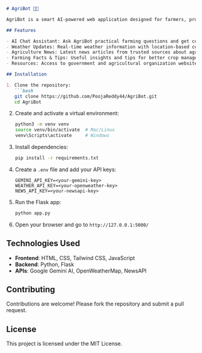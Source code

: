 

````markdown
# AgriBot 🌾🤖

AgriBot is a smart AI-powered web application designed for farmers, providing real-time agricultural assistance. It delivers weather updates, latest agriculture news, farming tips, and resources to help farmers make informed decisions.

## Features

- AI Chat Assistant: Ask AgriBot practical farming questions and get concise guidance.
- Weather Updates: Real-time weather information with location-based conditions.
- Agriculture News: Latest news articles from trusted sources about agriculture.
- Farming Facts & Tips: Useful insights and tips for better crop management.
- Resources: Access to government and agricultural organization websites, and schemes like PMFBY, PKVY, Soil Health Card.

## Installation

1. Clone the repository:
   ```bash
   git clone https://github.com/PoojaReddy44/AgriBot.git
   cd AgriBot
````

2. Create and activate a virtual environment:

   ```bash
   python3 -m venv venv
   source venv/bin/activate  # Mac/Linux
   venv\Scripts\activate     # Windows
   ```

3. Install dependencies:

   ```bash
   pip install -r requirements.txt
   ```

4. Create a `.env` file and add your API keys:

   ```
   GEMINI_API_KEY=<your-gemini-key>
   WEATHER_API_KEY=<your-openweather-key>
   NEWS_API_KEY=<your-newsapi-key>
   ```

5. Run the Flask app:

   ```bash
   python app.py
   ```

6. Open your browser and go to `http://127.0.0.1:5000/`

## Technologies Used

* **Frontend**: HTML, CSS, Tailwind CSS, JavaScript
* **Backend**: Python, Flask
* **APIs**: Google Gemini AI, OpenWeatherMap, NewsAPI

## Contributing

Contributions are welcome! Please fork the repository and submit a pull request.

## License

This project is licensed under the MIT License.


